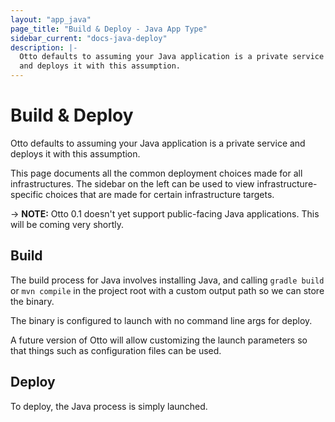 ```yaml
---
layout: "app_java"
page_title: "Build & Deploy - Java App Type"
sidebar_current: "docs-java-deploy"
description: |-
  Otto defaults to assuming your Java application is a private service
  and deploys it with this assumption.
---
```


# Build & Deploy

Otto defaults to assuming your Java application is a private service
and deploys it with this assumption.

This page documents
all the common deployment choices made for all infrastructures. The sidebar
on the left can be used to view infrastructure-specific choices that are
made for certain infrastructure targets.

-> **NOTE:** Otto 0.1 doesn't yet support public-facing Java applications.
This will be coming very shortly.

## Build

The build process for Java involves installing Java, and calling `gradle build`
or `mvn compile` in  the project root with a custom output path so we can store
the binary.

The binary is configured to launch with no command line args for deploy.

A future version of Otto will allow customizing the launch parameters
so that things such as configuration files can be used.

## Deploy

To deploy, the Java process is simply launched.
